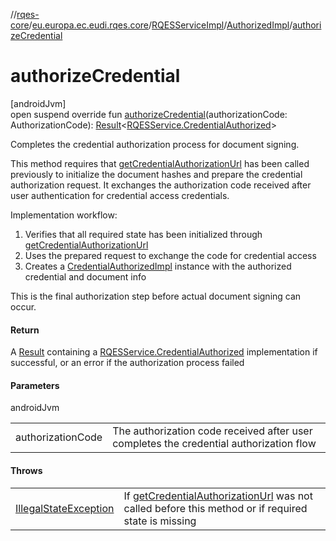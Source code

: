 //[rqes-core](../../../../index.md)/[eu.europa.ec.eudi.rqes.core](../../index.md)/[RQESServiceImpl](../index.md)/[AuthorizedImpl](index.md)/[authorizeCredential](authorize-credential.md)

# authorizeCredential

[androidJvm]\
open suspend override fun [authorizeCredential](authorize-credential.md)(authorizationCode: AuthorizationCode): [Result](https://kotlinlang.org/api/latest/jvm/stdlib/kotlin-stdlib/kotlin/-result/index.html)&lt;[RQESService.CredentialAuthorized](../../-r-q-e-s-service/-credential-authorized/index.md)&gt;

Completes the credential authorization process for document signing.

This method requires that [getCredentialAuthorizationUrl](get-credential-authorization-url.md) has been called previously to initialize the document hashes and prepare the credential authorization request. It exchanges the authorization code received after user authentication for credential access credentials.

Implementation workflow:

1. 
   Verifies that all required state has been initialized through [getCredentialAuthorizationUrl](get-credential-authorization-url.md)
2. 
   Uses the prepared request to exchange the code for credential access
3. 
   Creates a [CredentialAuthorizedImpl](../-credential-authorized-impl/index.md) instance with the authorized credential and document info

This is the final authorization step before actual document signing can occur.

#### Return

A [Result](https://kotlinlang.org/api/latest/jvm/stdlib/kotlin-stdlib/kotlin/-result/index.html) containing a [RQESService.CredentialAuthorized](../../-r-q-e-s-service/-credential-authorized/index.md) implementation if successful,     or an error if the authorization process failed

#### Parameters

androidJvm

| | |
|---|---|
| authorizationCode | The authorization code received after user completes the credential authorization flow |

#### Throws

| | |
|---|---|
| [IllegalStateException](https://kotlinlang.org/api/latest/jvm/stdlib/kotlin-stdlib/kotlin/-illegal-state-exception/index.html) | If [getCredentialAuthorizationUrl](get-credential-authorization-url.md) was not called before this method     or if required state is missing |
